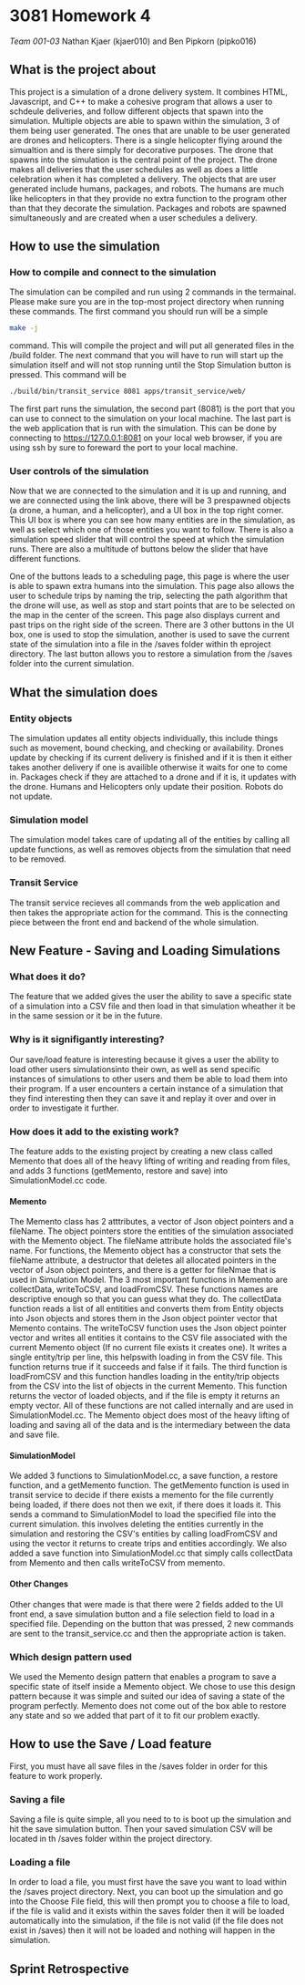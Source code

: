 # 3081 Homework 4
   _Team 001-03_
   Nathan Kjaer (kjaer010) and Ben Pipkorn (pipko016)

## What is the project about

This project is a simulation of a drone delivery system. It combines HTML, Javascript, and C++ to make a cohesive program that allows a user to schdeule deliveries, and follow different objects that spawn into the simulation. Multiple objects are able to spawn within the simulation, 3 of them being user generated. The ones that are unable to be user generated are drones and helicopters. There is a single helicopter flying around the simualtion and is there simply for decorative purposes. The drone that spawns into the simulation is the central point of the project. The drone makes all deliveries that the user schedules as well as does a little celebration when it has completed a delivery. The objects that are user generated include humans, packages, and robots. The humans are much like helicopters in that they provide no extra function to the program other than that they decorate the simulation. Packages and robots are spawned simultaneously and are created when a user schedules a delivery.

## How to use the simulation

### How to compile and connect to the simulation
The simulation can be compiled and run using 2 commands in the termainal. 
Please make sure you are in the top-most project directory when running these commands.
The first command you should run will be a simple
   ```bash
   make -j
   ```
command. This will compile the project and will put all generated files in the /build folder. The next command that you will have to run will start up the simulation itself and will not stop running until the Stop Simulation button is pressed. This command will be
   ```bash
   ./build/bin/transit_service 8081 apps/transit_service/web/
   ```
The first part runs the simulation, the second part (8081) is the port that you can use to connect to the simulation on your local machine. The last part is the web application that is run with the simulation. This can be done by connecting to
https://127.0.0.1:8081
on your local web browser, if you are using ssh by sure to foreward the port to your local machine.

### User controls of the simulation
Now that we are connected to the simulation and it is up and running, and we are connected using the link above, there will be 3 prespawned objects (a drone, a human, and a helicopter), and a UI box in the top right corner. This UI box is where you can see how many entities are in the simulation, as well as select which one of those entities you want to follow. There is also a simulation speed slider that will control the speed at which the simulation runs. There are also a multitude of buttons below the slider that have different functions. 

One of the buttons leads to a scheduling page, this page is where the user is able to spawn extra humans into the simulation. This page also allows the user to schedule trips by naming the trip, selecting the path algorithm that the drone will use, as well as stop and start points that are to be selected on the map in the center of the screen. This page also displays current and past trips on the right side of the screen.
There are 3 other buttons in the UI box, one is used to stop the simulation, another is used to save the current state of the simulation into a file in the /saves folder within th eproject directory. The last button allows you to restore a simulation from the /saves folder into the current simulation.

## What the simulation does 

### Entity objects
The simulation updates all entity objects individually, this include things such as movement, bound checking, and checking or availability. Drones update by checking if its current delivery is finished and if it is then it either takes another delivery if one is availible otherwise it waits for one to come in. Packages check if they are attached to a drone and if it is, it updates with the drone. Humans and Helicopters only update their position. Robots do not update.

### Simulation model
The simulation model takes care of updating all of the entities by calling all update functions, as well as removes objects from the simulation that need to be removed. 

### Transit Service
The transit service recieves all commands from the web application and then takes the appropriate action for the command. This is the connecting piece between the front end and backend of the whole simulation. 

## New Feature - Saving and Loading Simulations

### What does it do?
The feature that we added gives the user the ability to save a specific state of a simulation into a CSV file and then load in that simulation wheather it be in the same session or it be in the future. 

### Why is it signifigantly interesting?
Our save/load feature is interesting because it gives a user the ability to load other users simulationsinto their own, as well as send specific instances of simulations to other users and them be able to load them into their program. If a user encounters a certain instance of a simulation that they find interesting then they can save it and replay it over and over in order to investigate it further.

### How does it add to the existing work?
The feature adds to the existing project by creating a new class called Memento that does all of the heavy lifting of writing and reading from files, and adds 3 functions (getMemento, restore and save) into SimulationModel.cc code. 

#### Memento
The Memento class has 2 atttributes, a vector of Json object pointers and a fileName. The object pointers store the entities of the simulation associated with the Memento object. The fileName attribute holds the associated file's name. For functions, the Memento object has a constructor that sets the fileName attribute, a destructor that deletes all allocated pointers in the vector of Json object pointers, and there is a getter for fileNmae that is used in Simulation Model. The 3 most important functions in Memento are collectData, writeToCSV, and loadFromCSV. These functions names are descriptive enough so that you can guess what they do. The collectData function reads a list of all entitities and converts them from Entity objects into Json objects and stores them in the Json object pointer vector that Memento contains. The writeToCSV function uses the Json object pointer vector and writes all entities it contains to the CSV file associated with the current Memento object (If no current file exists it creates one). It writes a single entity/trip per line, this helpswith loading in from the CSV file. This function returns true if it succeeds and false if it fails. The third function is loadFromCSV and this function handles loading in the entity/trip objects from the CSV into the list of objects in the current Memento. This function returns the vector of loaded objects, and if the file is empty it returns an empty vector. All of these functions are not called internally and are used in SimulationModel.cc. The Memento object does most of the heavy lifting of loading and saving all of the data and is the intermediary between the data and save file.

#### SimulationModel
We added 3 functions to SimulationModel.cc, a save function, a restore function, and a getMemento function. The getMemento function is used in transit service to decide if there exists a memento for the file currently being loaded, if there does not then we exit, if there does it loads it. This sends a command to SimulationModel to load the specified file into the current simulation. this involves deleting the entities currently in the simulation and restoring the CSV's entities by calling loadFromCSV and using the vector it returns to create trips and entities accordingly. We also added a save function into SimulationModel.cc that simply calls collectData from Memento and then calls writeToCSV from memento.

#### Other Changes
Other changes that were made is that there were 2 fields added to the UI front end, a save simulation button and a file selection field to load in a specified file. Depending on the button that was pressed, 2 new commands are sent to the transit_service.cc and then the appropriate action is taken.

### Which design pattern used
We used the Memento design pattern that enables a program to save a specific state of itself inside a Memento object. We chose to use this design pattern because it was simple and suited our idea of saving a state of the program perfectly. Memento does not come out of the box able to restore any state and so we added that part of it to fit our problem exactly.

## How to use the Save / Load feature
First, you must have all save files in the /saves folder in order for this feature to work properly.

### Saving a file
Saving a file is quite simple, all you need to to is boot up the simulation and hit the save simulation button. Then your saved simulation CSV will be located in th /saves folder within the project directory.

### Loading a file
In order to load a file, you must first have the save you want to load within the /saves project directory. Next, you can boot up the simulation and go into the Choose File field, this will then prompt you to choose a file to load, if the file is valid and it exists within the saves folder then it will be loaded automatically into the simulation, if the file is not valid (if the file does not exist in /saves) then it will not be loaded and nothing will happen in the simulation.

## Sprint Retrospective